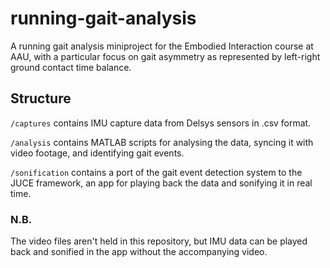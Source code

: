 # running-gait-analysis
A running gait analysis miniproject for the Embodied Interaction 
course at AAU, with a particular focus on gait asymmetry as
represented by left-right ground contact time balance.

## Structure

`/captures` contains IMU capture data from Delsys sensors in .csv 
format.

`/analysis` contains MATLAB scripts for analysing the data, syncing 
it with video footage, and identifying gait events.

`/sonification` contains a port of the gait event detection system
to the JUCE framework, an app for playing back the data and
sonifying it in real time.

### N.B.
The video files aren't held in this repository, but IMU data can be
played back and sonified in the app without the accompanying video.